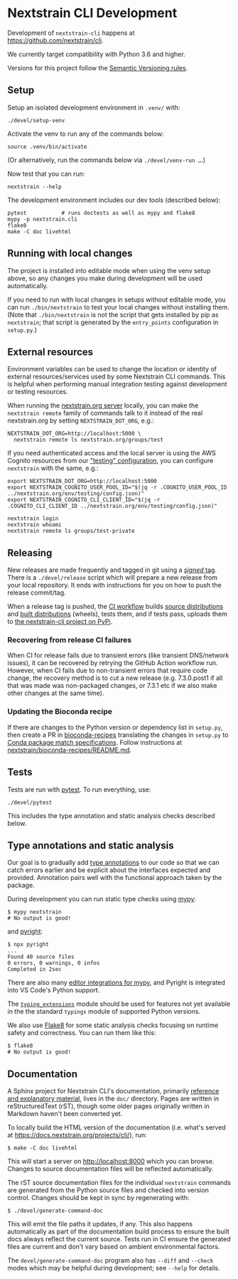 # Nextstrain CLI Development

Development of `nextstrain-cli` happens at <https://github.com/nextstrain/cli>.

We currently target compatibility with Python 3.6 and higher.

Versions for this project follow the [Semantic Versioning rules][].

## Setup

Setup an isolated development environment in `.venv/` with:

    ./devel/setup-venv

Activate the venv to run any of the commands below:

    source .venv/bin/activate

(Or alternatively, run the commands below via `./devel/venv-run …`.)

Now test that you can run:

    nextstrain --help

The development environment includes our dev tools (described below):

    pytest           # runs doctests as well as mypy and flake8
    mypy -p nextstrain.cli
    flake8
    make -C doc livehtml

## Running with local changes

The project is installed into editable mode when using the venv setup above, so
any changes you make during development will be used automatically.

If you need to run with local changes in setups without editable mode, you can
run `./bin/nextstrain` to test your local changes without installing them.
(Note that `./bin/nextstrain` is not the script that gets installed by pip as
`nextstrain`; that script is generated by the `entry_points` configuration in
`setup.py`.)

## External resources

Environment variables can be used to change the location or identity of
external resources/services used by some Nextstrain CLI commands.  This is
helpful when performing manual integration testing against development or
testing resources.

When running the [nextstrain.org server][] locally, you can make the
`nextstrain remote` family of commands talk to it instead of the real
nextstrain.org by setting `NEXTSTRAIN_DOT_ORG`, e.g.:

    NEXTSTRAIN_DOT_ORG=http://localhost:5000 \
      nextstrain remote ls nextstrain.org/groups/test

If you need authenticated access and the local server is using the AWS Cognito
resources from our ["testing" configuration][], you can configure `nextstrain`
with the same, e.g.:

    export NEXTSTRAIN_DOT_ORG=http://localhost:5000
    export NEXTSTRAIN_COGNITO_USER_POOL_ID="$(jq -r .COGNITO_USER_POOL_ID ../nextstrain.org/env/testing/config.json)"
    export NEXTSTRAIN_COGNITO_CLI_CLIENT_ID="$(jq -r .COGNITO_CLI_CLIENT_ID ../nextstrain.org/env/testing/config.json)"

    nextstrain login
    nextstrain whoami
    nextstrain remote ls groups/test-private

## Releasing

New releases are made frequently and tagged in git using a [_signed_ tag][].
There is a `./devel/release` script which will prepare a new release from your
local repository.  It ends with instructions for you on how to push the release
commit/tag.

When a release tag is pushed, the [CI workflow][] builds [source
distributions][] and [built distributions][] (wheels), tests them, and if tests
pass, uploads them to [the nextstrain-cli project on
PyPi](https://pypi.org/project/nextstrain-cli).

### Recovering from release CI failures

When CI for release fails due to transient errors (like transient DNS/network issues),
it can be recovered by retrying the GitHub Action workflow run.
However, when CI fails due to non-transient errors that require code change,
the recovery method is to cut a new release (e.g. 7.3.0.post1 if all that was
made was non-packaged changes, or 7.3.1 etc if we also make other changes at the same time).

### Updating the Bioconda recipe

If there are changes to the Python version or dependency list in `setup.py`, then
create a PR in [bioconda-recipes][] translating the changes in `setup.py` to
[Conda package match specifications][].
Follow instructions at [nextstrain/bioconda-recipes/README.md][].

## Tests

Tests are run with [pytest](https://pytest.org).  To run everything, use:

    ./devel/pytest

This includes the type annotation and static analysis checks described below.

## Type annotations and static analysis

Our goal is to gradually add [type annotations][] to our code so that we can
catch errors earlier and be explicit about the interfaces expected and
provided.  Annotation pairs well with the functional approach taken by the
package.

During development you can run static type checks using [mypy][]:

    $ mypy nextstrain
    # No output is good!

and [pyright][]:

    $ npx pyright
    ...
    Found 40 source files
    0 errors, 0 warnings, 0 infos
    Completed in 2sec

There are also many [editor integrations for mypy][], and Pyright is integrated
into VS Code's Python support.

The [`typing_extensions`][] module should be used for features not yet available
in the the standard `typings` module of supported Python versions.

We also use [Flake8][] for some static analysis checks focusing on runtime
safety and correctness.  You can run them like this:

    $ flake8
    # No output is good!

## Documentation

A Sphinx project for Nextstrain CLI's documentation, primarily [reference and
explanatory material](https://documentation.divio.com), lives in the `doc/`
directory.  Pages are written in reStructuredText (rST), though some older
pages originally written in Markdown haven't been converted yet.

To locally build the HTML version of the documentation (i.e. what's served at
<https://docs.nextstrain.org/projects/cli/>), run:

    $ make -C doc livehtml

This will start a server on <http://localhost:8000> which you can browse.
Changes to source documentation files will be reflected automatically.

The rST source documentation files for the individual `nextstrain` commands are
generated from the Python source files and checked into version control.
Changes should be kept in sync by regenerating with:

    $ ./devel/generate-command-doc

This will emit the file paths it updates, if any.  This also happens
automatically as part of the documentation build process to ensure the built
docs always reflect the current source.   Tests run in CI ensure the generated
files are current and don't vary based on ambient environmental factors.

The `devel/generate-command-doc` program also has `--diff` and `--check` modes
which may be helpful during development; see `--help` for details.


[Semantic Versioning rules]: https://semver.org
[nextstrain.org server]: https://github.com/nextstrain/nextstrain.org
["testing" configuration]: https://github.com/nextstrain/nextstrain.org/tree/@/env/testing/
[_signed_ tag]: https://git-scm.com/book/en/v2/Git-Tools-Signing-Your-Work
[CI workflow]: ../.github/workflows/ci.yaml
[source distributions]: https://packaging.python.org/en/latest/glossary/#term-Source-Distribution
[built distributions]: https://packaging.python.org/en/latest/glossary/#term-Built-Distribution
[type annotations]: https://www.python.org/dev/peps/pep-0484/
[mypy]: http://mypy-lang.org/
[pyright]: https://github.com/microsoft/pyright
[editor integrations for mypy]: https://github.com/python/mypy#integrations
[`typing_extensions`]: https://pypi.org/project/typing-extensions
[Flake8]: https://flake8.pycqa.org
[bioconda-recipes]: https://github.com/bioconda/bioconda-recipes
[Conda package match specifications]: https://docs.conda.io/projects/conda-build/en/stable/resources/package-spec.html#package-match-specifications
[nextstrain/bioconda-recipes/README.md]: https://github.com/nextstrain/bioconda-recipes/blob/readme/README.md
